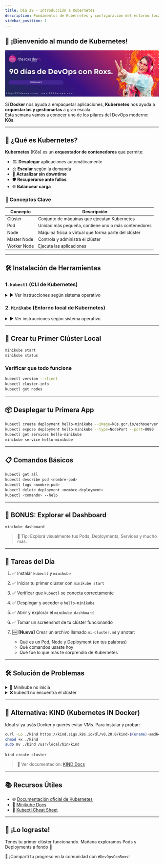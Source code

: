 ```yaml
---
title: Día 29 - Introducción a Kubernetes
description: Fundamentos de Kubernetes y configuración del entorno local
sidebar_position: 1
---
```


## 🧭 ¡Bienvenido al mundo de Kubernetes!

![](../../static/images/banner/5.png)

Si **Docker** nos ayuda a empaquetar aplicaciones, **Kubernetes** nos ayuda a **orquestarlas y gestionarlas** a gran escala.  
Esta semana vamos a conocer uno de los pilares del DevOps moderno: **K8s**.

---

## 🤔 ¿Qué es Kubernetes?

**Kubernetes** (K8s) es un **orquestador de contenedores** que permite:

- 🏗️ **Desplegar** aplicaciones automáticamente  
- ⚖️ **Escalar** según la demanda  
- 🔄 **Actualizar sin downtime**  
- 🛡️ **Recuperarse ante fallos**  
- 🌐 **Balancear carga**

### 🧱 Conceptos Clave

| Concepto       | Descripción                                                                 |
|----------------|-----------------------------------------------------------------------------|
| Clúster        | Conjunto de máquinas que ejecutan Kubernetes                                |
| Pod            | Unidad más pequeña, contiene uno o más contenedores                         |
| Node           | Máquina física o virtual que forma parte del clúster                        |
| Master Node    | Controla y administra el clúster                                            |
| Worker Node    | Ejecuta las aplicaciones                                                    |

---

## 🛠️ Instalación de Herramientas

### 1. `kubectl` (CLI de Kubernetes)

<details>
<summary>▶️ Ver instrucciones según sistema operativo</summary>

**Windows**
```bash
choco install kubernetes-cli
curl -LO "https://dl.k8s.io/release/v1.28.0/bin/windows/amd64/kubectl.exe"
````

**macOS**

```bash
brew install kubectl
sudo port install kubectl
```

**Linux**

```bash
curl -LO "https://dl.k8s.io/release/$(curl -s https://dl.k8s.io/release/stable.txt)/bin/linux/amd64/kubectl"
sudo install -o root -g root -m 0755 kubectl /usr/local/bin/kubectl
```

</details>

### 2. `Minikube` (Entorno local de Kubernetes)

<details>
<summary>▶️ Ver instrucciones según sistema operativo</summary>

**Windows**

```bash
choco install minikube
# o descargar desde: https://minikube.sigs.k8s.io/docs/start/
```

**macOS**

```bash
brew install minikube
```

**Linux**

```bash
curl -LO https://storage.googleapis.com/minikube/releases/latest/minikube-linux-amd64
sudo install minikube-linux-amd64 /usr/local/bin/minikube
```

</details>

---

## 🚀 Crear tu Primer Clúster Local

```bash
minikube start
minikube status
```

### Verificar que todo funcione

```bash
kubectl version --client
kubectl cluster-info
kubectl get nodes
```

---

## 📦 Desplegar tu Primera App

```bash
kubectl create deployment hello-minikube --image=k8s.gcr.io/echoserver:1.4
kubectl expose deployment hello-minikube --type=NodePort --port=8080
kubectl get services hello-minikube
minikube service hello-minikube
```

---

## 📋 Comandos Básicos

```bash
kubectl get all
kubectl describe pod <nombre-pod>
kubectl logs <nombre-pod>
kubectl delete deployment <nombre-deployment>
kubectl <comando> --help
```

---

## 🧪 BONUS: Explorar el Dashboard

```bash
minikube dashboard
```

> 🎯 Tip: Explorá visualmente tus Pods, Deployments, Services y mucho más.

---

## 📝 Tareas del Día

1. ✅ Instalar `kubectl` y `minikube`
2. ✅ Iniciar tu primer clúster con `minikube start`
3. ✅ Verificar que `kubectl` se conecta correctamente
4. ✅ Desplegar y acceder a `hello-minikube`
5. ✅ Abrir y explorar el `minikube dashboard`
6. ✅ Tomar un screenshot de tu clúster funcionando
7. 🆕 **\[Nueva]** Crear un archivo llamado `mi-cluster.md` y anotar:

   * Qué es un Pod, Node y Deployment (en tus palabras)
   * Qué comandos usaste hoy
   * Qué fue lo que más te sorprendió de Kubernetes

---

## 🛠️ Solución de Problemas

<details>
<summary>🧯 Minikube no inicia</summary>

```bash
minikube start --help | grep driver
minikube start --driver=docker  # o virtualbox
```

</details>

<details>
<summary>❌ kubectl no encuentra el clúster</summary>

```bash
kubectl config current-context
kubectl config use-context minikube
```

</details>

---

## 🐳 Alternativa: KIND (Kubernetes IN Docker)

Ideal si ya usás Docker y querés evitar VMs.
Para instalar y probar:

```bash
curl -Lo ./kind https://kind.sigs.k8s.io/dl/v0.20.0/kind-$(uname)-amd64
chmod +x ./kind
sudo mv ./kind /usr/local/bin/kind

kind create cluster
```

> 📌 Ver documentación: [KIND Docs](https://kind.sigs.k8s.io/)

---

## 📚 Recursos Útiles

* 🌐 [Documentación oficial de Kubernetes](https://kubernetes.io/docs/)
* 🧪 [Minikube Docs](https://minikube.sigs.k8s.io/docs/)
* 📜 [Kubectl Cheat Sheet](https://kubernetes.io/docs/reference/kubectl/cheatsheet/)

---

## 🎉 ¡Lo lograste!

Tenés tu primer clúster funcionando.
Mañana exploramos Pods y Deployments a fondo 🚀

📸 ¡Compartí tu progreso en la comunidad con `#DevOpsConRoxs`!


